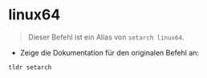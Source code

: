 # linux64

> Dieser Befehl ist ein Alias von `setarch linux64`.

- Zeige die Dokumentation für den originalen Befehl an:

`tldr setarch`
